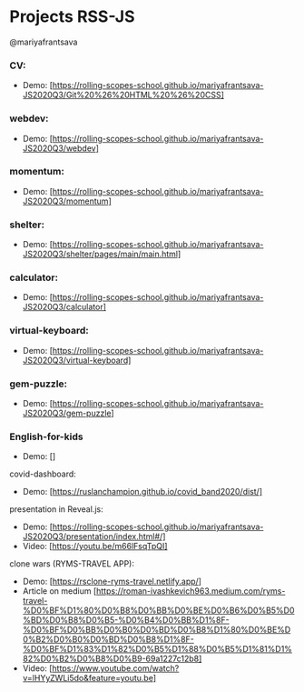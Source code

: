 # Projects RSS-JS
@mariyafrantsava

### CV: 
+ Demo: [https://rolling-scopes-school.github.io/mariyafrantsava-JS2020Q3/Git%20%26%20HTML%20%26%20CSS]

### webdev: 
+ Demo: [https://rolling-scopes-school.github.io/mariyafrantsava-JS2020Q3/webdev]

### momentum: 
+ Demo: [https://rolling-scopes-school.github.io/mariyafrantsava-JS2020Q3/momentum]

### shelter: 
+ Demo: [https://rolling-scopes-school.github.io/mariyafrantsava-JS2020Q3/shelter/pages/main/main.html]

### calculator: 
+ Demo: [https://rolling-scopes-school.github.io/mariyafrantsava-JS2020Q3/calculator]

### virtual-keyboard: 
+ Demo: [https://rolling-scopes-school.github.io/mariyafrantsava-JS2020Q3/virtual-keyboard]

### gem-puzzle: 
+ Demo: [https://rolling-scopes-school.github.io/mariyafrantsava-JS2020Q3/gem-puzzle]

### English-for-kids
+ Demo: []

covid-dashboard:
+ Demo: [https://ruslanchampion.github.io/covid_band2020/dist/]

presentation in Reveal.js:
+ Demo: [https://rolling-scopes-school.github.io/mariyafrantsava-JS2020Q3/presentation/index.html#/]
+ Video: [https://youtu.be/m66lFsqTpQI]

clone wars (RYMS-TRAVEL APP):
+ Demo: [https://rsclone-ryms-travel.netlify.app/]
+ Article on medium [https://roman-ivashkevich963.medium.com/ryms-travel-%D0%BF%D1%80%D0%B8%D0%BB%D0%BE%D0%B6%D0%B5%D0%BD%D0%B8%D0%B5-%D0%B4%D0%BB%D1%8F-%D0%BF%D0%BB%D0%B0%D0%BD%D0%B8%D1%80%D0%BE%D0%B2%D0%B0%D0%BD%D0%B8%D1%8F-%D0%BF%D1%83%D1%82%D0%B5%D1%88%D0%B5%D1%81%D1%82%D0%B2%D0%B8%D0%B9-69a1227c12b8]
+ Video: [https://www.youtube.com/watch?v=lHYyZWLi5do&feature=youtu.be]
